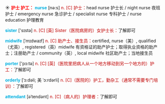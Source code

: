 ☀ <font color="red">**护士 护工：**</font>
<font color="sky blue">**nurse**</font> [nə:s] 
<font color="#c00000">n. [C] 护士：</font>head nurse 护士长 / night nurse 夜班护士 / emergency nurse 急诊护士 / specialist nurse 专科护士 / nurse education 护理教育

<font color="sky blue">**sister**</font> ['sɪstə] 
<font color="#c00000">n. [C] [英] Sister（医院病房的）女护士长：</font>了解即可
           
<font color="sky blue">**midwife**</font> [ˈmɪdwaɪf]
<font color="#c00000">n. [C] 助产士、接生员：</font>certified, nurse（美）, qualified（尤英）, registered（英）midwife 有资格证的助产护士；取得执业资格的助产士；注册助产士 / community（英）, local midwife 社区助产士；当地接生员

<font color="sky blue">**porter**</font> ['pɔ:tə] 
<font color="#c00000">n. [C] [英]（医院里把病人从一个地方移动到另一个地方的）护工：</font>了解即可
           
<font color="sky blue">**orderly**</font> [ˈɔ:dəli; 美 ˈɔ:rdərli]
<font color="#c00000">n. [C]（医院的）护工，勤杂工（通常不需要专门培训）：</font>了解即可
          
<font color="sky blue">**attendant**</font> [əˈtendənt]
<font color="#c00000">n. [C]（病人的）护理者：</font>了解即可
